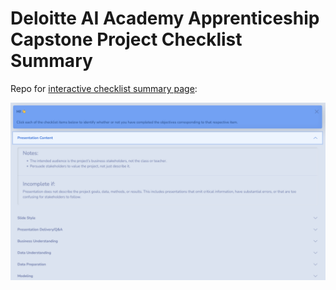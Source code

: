 # Deloitte AI Academy Apprenticeship Capstone Project Checklist Summary

Repo for [interactive checklist summary page](https://nickmccarty.me/apprenticeship-capstone-checklist-and-rubric):

![](./static/images/thumbnail.png)